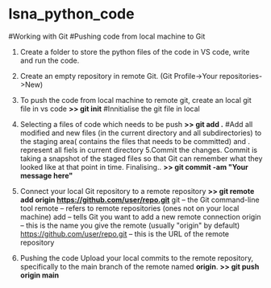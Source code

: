 # Isna_python_code
#Working with Git
#Pushing code from local machine to Git
1. Create a folder to store the python files of the code in VS code, write and run the code.
2. Create an empty repository in remote Git. (Git Profile->Your repositories->New)
3. To push the code from local machine to remote git, create an local git file in vs code
                   **>> git init**     #Innitialise the git file in local
4. Selecting a files of code which needs to be push
                   **>> git add .**   #Add all modified and new files (in the current directory and all subdirectories) to the staging area( contains the files that needs to be committed) and . represent all fiels in current directory
5.Commit the changes.
 Commit is taking a snapshot of the staged files so that Git can remember what they looked like at that point in time.
 Finalising..
                   **>> git commit -am "Your message here"**
6. Connect your local Git repository to a remote repository
                   **>> git remote add origin https://github.com/user/repo.git**
   git – the Git command-line tool
   remote – refers to remote repositories (ones not on your local machine)
   add – tells Git you want to add a new remote connection
   origin – this is the name you give the remote (usually "origin" by default)
   https://github.com/user/repo.git – this is the URL of the remote repository

7. Pushing the code
   Upload your local commits to the remote repository, specifically to the main branch of the remote named **origin**.
                   **>> git push origin main**
  
